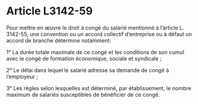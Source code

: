 # Article L3142-59

Pour mettre en œuvre le droit à congé du salarié mentionné à l’article L. 3142-55, une convention ou un accord collectif d’entreprise ou à défaut un accord de branche détermine notamment:

1° La durée totale maximale de ce congé et les conditions de son cumul avec le congé de formation économique, sociale et syndicale ;

2° Le délai dans lequel le salarié adresse sa demande de congé à l’employeur ;

3° Les règles selon lesquelles est déterminé, par établissement, le nombre maximum de salariés susceptibles de bénéficier de ce congé.
